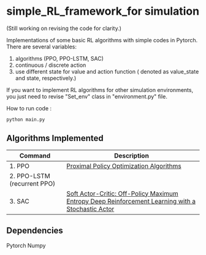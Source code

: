 # simple_RL_framework_for simulation
(Still working on revising the code for clarity.)

Implementations of some basic RL algorithms with simple codes in Pytorch.
There are several variables:
1. algorithms (PPO, PPO-LSTM, SAC)
2. continuous / discrete action
3. use different state for value and action function ( denoted as value_state and state, respectively.)

If you want to implement RL algorithms for other simulation environments, you just need to revise "Set_env" class in "environment.py" file.

 How to run code : 

    python main.py

## Algorithms Implemented
| Command    | Description                                    |
| ---------- | ---------------------------------------------- |
| 1. PPO | [Proximal Policy Optimization Algorithms](https://arxiv.org/abs/1707.06347)|
| 2. PPO-LSTM (recurrent PPO)   | |
| 3. SAC   | [Soft Actor-Critic: Off-Policy Maximum Entropy Deep Reinforcement Learning with a Stochastic Actor](https://arxiv.org/abs/1801.01290) |

## Dependencies
Pytorch
Numpy



